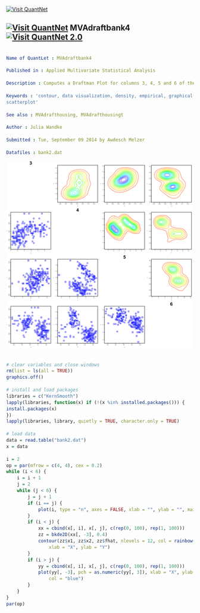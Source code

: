 
[<img src="https://github.com/QuantLet/Styleguide-and-Validation-procedure/blob/master/pictures/banner.png" alt="Visit QuantNet">](http://quantlet.de/index.php?p=info)

## [<img src="https://github.com/QuantLet/Styleguide-and-Validation-procedure/blob/master/pictures/qloqo.png" alt="Visit QuantNet">](http://quantlet.de/) **MVAdraftbank4** [<img src="https://github.com/QuantLet/Styleguide-and-Validation-procedure/blob/master/pictures/QN2.png" width="60" alt="Visit QuantNet 2.0">](http://quantlet.de/d3/ia)

```yaml

Name of QuantLet : MVAdraftbank4

Published in : Applied Multivariate Statistical Analysis

Description : Computes a Draftman Plot for columns 3, 4, 5 and 6 of the Swiss bank notes data.

Keywords : 'contour, data visualization, density, empirical, graphical representation, plot,
scatterplot'

See also : MVAdrafthousing, MVAdrafthousingt

Author : Julia Wandke

Submitted : Tue, September 09 2014 by Awdesch Melzer

Datafiles : bank2.dat

```

![Picture1](MVAdraftbank4-1.png)


```r

# clear variables and close windows
rm(list = ls(all = TRUE))
graphics.off()

# install and load packages
libraries = c("KernSmooth")
lapply(libraries, function(x) if (!(x %in% installed.packages())) {
install.packages(x)
})
lapply(libraries, library, quietly = TRUE, character.only = TRUE)

# load data
data = read.table("bank2.dat")
x = data

i = 2
op = par(mfrow = c(4, 4), cex = 0.2)
while (i < 6) {
    i = i + 1
    j = 2
    while (j < 6) {
        j = j + 1
        if (i == j) {
            plot(i, type = "n", axes = FALSE, xlab = "", ylab = "", main = i, cex.main = 5)
        }
        if (i < j) {
            xx = cbind(x[, i], x[, j], c(rep(0, 100), rep(1, 100)))
            zz = bkde2D(xx[, -3], 0.4)
            contour(zz$x1, zz$x2, zz$fhat, nlevels = 12, col = rainbow(20), drawlabels = FALSE, 
                xlab = "X", ylab = "Y")
        }
        if (i > j) {
            yy = cbind(x[, i], x[, j], c(rep(0, 100), rep(1, 100)))
            plot(yy[, -3], pch = as.numeric(yy[, 3]), xlab = "X", ylab = "Y", cex = 3, 
                col = "blue")
        }
    }
}
par(op)
```

